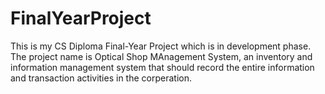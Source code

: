 # FinalYearProject
This is my CS Diploma Final-Year Project which is in development phase. 
The project name is Optical Shop MAnagement System, an inventory and information management system that should record the entire information and transaction activities in the corperation. 
